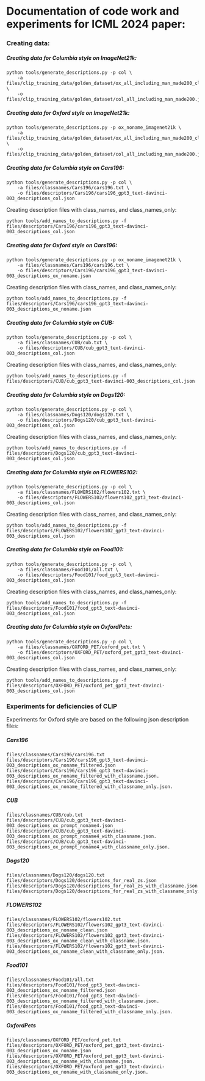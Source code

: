 # Documentation of code work and experiments for ICML 2024 paper:

### Creating data:
##### Creating data for Columbia style on ImageNet21k:
```commandline
python tools/generate_descriptions.py -p col \
    -a files/clip_training_data/golden_dataset/ox_all_including_man_made200_classes.txt \
    -o files/clip_training_data/golden_dataset/col_all_including_man_made200.json
```

##### Creating data for Oxford style on ImageNet21k:
```commandline
python tools/generate_descriptions.py -p ox_noname_imagenet21k \
    -a files/clip_training_data/golden_dataset/ox_all_including_man_made200_classes.txt \
    -o files/clip_training_data/golden_dataset/col_all_including_man_made200.json
```

##### Creating data for Columbia style on Cars196:
```commandline
python tools/generate_descriptions.py -p col \
    -a files/classnames/Cars196/cars196.txt \
    -o files/descriptors/Cars196/cars196_gpt3_text-davinci-003_descriptions_col.json
```
Creating description files with class_names, and class_names_only:
```commandline
python tools/add_names_to_descriptions.py -f files/descriptors/Cars196/cars196_gpt3_text-davinci-003_descriptions_col.json
```

##### Creating data for Oxford style on Cars196:
```commandline
python tools/generate_descriptions.py -p ox_noname_imagenet21k \
    -a files/classnames/Cars196/cars196.txt \
    -o files/descriptors/Cars196/cars196_gpt3_text-davinci-003_descriptions_ox_noname.json
```
Creating description files with class_names, and class_names_only:
```commandline
python tools/add_names_to_descriptions.py -f files/descriptors/Cars196/cars196_gpt3_text-davinci-003_descriptions_ox_noname.json
```


##### Creating data for Columbia style on CUB:
```commandline
python tools/generate_descriptions.py -p col \
    -a files/classnames/CUB/cub.txt \
    -o files/descriptors/CUB/cub_gpt3_text-davinci-003_descriptions_col.json
```
Creating description files with class_names, and class_names_only:
```commandline
python tools/add_names_to_descriptions.py -f files/descriptors/CUB/cub_gpt3_text-davinci-003_descriptions_col.json
```

##### Creating data for Columbia style on Dogs120:
```commandline
python tools/generate_descriptions.py -p col \
    -a files/classnames/Dogs120/dogs120.txt \
    -o files/descriptors/Dogs120/cub_gpt3_text-davinci-003_descriptions_col.json
```
Creating description files with class_names, and class_names_only:
```commandline
python tools/add_names_to_descriptions.py -f files/descriptors/Dogs120/cub_gpt3_text-davinci-003_descriptions_col.json
```

##### Creating data for Columbia style on FLOWERS102:
```commandline
python tools/generate_descriptions.py -p col \
    -a files/classnames/FLOWERS102/flowers102.txt \
    -o files/descriptors/FLOWERS102/flowers102_gpt3_text-davinci-003_descriptions_col.json
```
Creating description files with class_names, and class_names_only:
```commandline
python tools/add_names_to_descriptions.py -f files/descriptors/FLOWERS102/flowers102_gpt3_text-davinci-003_descriptions_col.json
```

##### Creating data for Columbia style on Food101:
```commandline
python tools/generate_descriptions.py -p col \
    -a files/classnames/Food101/all.txt \
    -o files/descriptors/Food101/food_gpt3_text-davinci-003_descriptions_col.json
```
Creating description files with class_names, and class_names_only:
```commandline
python tools/add_names_to_descriptions.py -f files/descriptors/Food101/food_gpt3_text-davinci-003_descriptions_col.json
```

##### Creating data for Columbia style on OxfordPets:
```commandline
python tools/generate_descriptions.py -p col \
    -a files/classnames/OXFORD_PET/oxford_pet.txt \
    -o files/descriptors/OXFORD_PET/oxford_pet_gpt3_text-davinci-003_descriptions_col.json
```
Creating description files with class_names, and class_names_only:
```commandline
python tools/add_names_to_descriptions.py -f files/descriptors/OXFORD_PET/oxford_pet_gpt3_text-davinci-003_descriptions_col.json
```





### Experiments for deficiencies of CLIP
Experiments for Oxford style are based on the following json description files:

##### Cars196
```commandline
files/classnames/Cars196/cars196.txt
files/descriptors/Cars196/cars196_gpt3_text-davinci-003_descriptions_ox_noname_filtered.json
files/descriptors/Cars196/cars196_gpt3_text-davinci-003_descriptions_ox_noname_filtered_with_classname.json.
files/descriptors/Cars196/cars196_gpt3_text-davinci-003_descriptions_ox_noname_filtered_with_classname_only.json.
```

##### CUB
```commandline
files/classnames/CUB/cub.txt
files/descriptors/CUB/cub_gpt3_text-davinci-003_descriptions_ox_prompt_noname4.json
files/descriptors/CUB/cub_gpt3_text-davinci-003_descriptions_ox_prompt_noname4_with_classname.json.
files/descriptors/CUB/cub_gpt3_text-davinci-003_descriptions_ox_prompt_noname4_with_classname_only.json.
```

##### Dogs120
```commandline
files/classnames/Dogs120/dogs120.txt
files/descriptors/Dogs120/descriptions_for_real_zs.json
files/descriptors/Dogs120/descriptions_for_real_zs_with_classname.json
files/descriptors/Dogs120/descriptions_for_real_zs_with_classname_only.json
```

##### FLOWERS102
```commandline
files/classnames/FLOWERS102/flowers102.txt
files/descriptors/FLOWERS102/flowers102_gpt3_text-davinci-003_descriptions_ox_noname_clean.json
files/descriptors/FLOWERS102/flowers102_gpt3_text-davinci-003_descriptions_ox_noname_clean_with_classname.json.
files/descriptors/FLOWERS102/flowers102_gpt3_text-davinci-003_descriptions_ox_noname_clean_with_classname_only.json.
```

##### Food101
```commandline
files/classnames/Food101/all.txt
files/descriptors/Food101/food_gpt3_text-davinci-003_descriptions_ox_noname_filtered.json
files/descriptors/Food101/food_gpt3_text-davinci-003_descriptions_ox_noname_filtered_with_classname.json.
files/descriptors/Food101/food_gpt3_text-davinci-003_descriptions_ox_noname_filtered_with_classname_only.json.
```

##### OxfordPets
```commandline
files/classnames/OXFORD_PET/oxford_pet.txt
files/descriptors/OXFORD_PET/oxford_pet_gpt3_text-davinci-003_descriptions_ox_noname.json
files/descriptors/OXFORD_PET/oxford_pet_gpt3_text-davinci-003_descriptions_ox_noname_with_classname.json.
files/descriptors/OXFORD_PET/oxford_pet_gpt3_text-davinci-003_descriptions_ox_noname_with_classname_only.json.
```